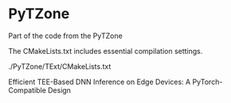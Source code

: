 # PyTZone

Part of the code from the PyTZone

The CMakeLists.txt includes essential compilation settings.

./PyTZone/TExt/CMakeLists.txt

Efficient TEE-Based DNN Inference on Edge Devices: A PyTorch-Compatible Design

